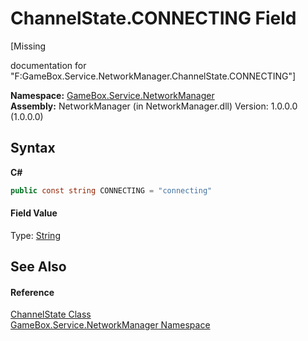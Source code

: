 # ChannelState.CONNECTING Field
 

\[Missing <summary> documentation for "F:GameBox.Service.NetworkManager.ChannelState.CONNECTING"\]

**Namespace:**&nbsp;<a href="e92cd5f6-6868-30a4-62ef-776833ad32a3">GameBox.Service.NetworkManager</a><br />**Assembly:**&nbsp;NetworkManager (in NetworkManager.dll) Version: 1.0.0.0 (1.0.0.0)

## Syntax

**C#**<br />
``` C#
public const string CONNECTING = "connecting"
```


#### Field Value
Type: <a href="http://msdn2.microsoft.com/zh-cn/library/s1wwdcbf" target="_blank">String</a>

## See Also


#### Reference
<a href="a1c30b6a-f19c-d0b5-7dd8-320106983864">ChannelState Class</a><br /><a href="e92cd5f6-6868-30a4-62ef-776833ad32a3">GameBox.Service.NetworkManager Namespace</a><br />